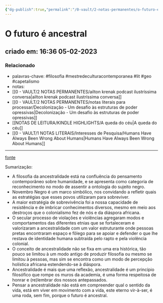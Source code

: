 ```yaml
---
{"dg-publish":true,"permalink":"/0-vault/2-notas-permanentes/o-futuro-e-ancestral-le-monde-diplomatique/","tags":["permanente","filosofia","mestredeculturacontemporanea","lit","geo","capetalismo"],"dgHomeLink":true,"dgShowLocalGraph":true,"dgShowFileTree":true,"dgEnableSearch":true,"noteIcon":""}
---
```


# O futuro é ancestral

## criado em: 16:36 05-02-2023

### Relacionado

- palavras-chave: #filosofia #mestredeculturacontemporanea #lit #geo #capetalismo 
- notas: 
- [[0 - VAULT/2 NOTAS PERMANENTES/ailton krenak podcast ilustríssima conversa\|ailton krenak podcast ilustríssima conversa]]
- [[0 - VAULT/2 NOTAS PERMANENTES/notas literais para processar/Decolonização - Um desafio às estruturas de poder opressivas\|Decolonização - Um desafio às estruturas de poder opressivas]]
- [[NOTAS DE LEITURA/KINDLE HIGHLIGHTS/A queda do céu\|A queda do céu]]
- [[0 - VAULT/1 NOTAS LITERAIS/Interesses de Pesquisa/Humans Have Always Been Wrong About Humans\|Humans Have Always Been Wrong About Humans]]
---

[fonte](https://diplomatique.org.br/o-futuro-e-ancestral/)

Sumarização: 

- A filosofia da ancestralidade está na confluência do pensamento contemporâneo sobre humanidade, e se apresenta como categoria de reconhecimento no modo de assentir a ontologia do sujeito negro.
- Novembro Negro é um marco simbólico, nos convidando a refletir quais as estratégias que esses povos utilizaram para sobreviver.
- A maior estratégia de sobrevivência foi a nossa capacidade de resistência e de imbricar conhecimentos diversos, mesmo em meio aos destroços que o colonialismo fez de nós e da diáspora africana.
- O secular processo de violações e violências agregaram modos e comportamentos das diferentes etnias que se fortaleceram e valorizaram a ancestralidade com um valor estruturante onde pessoas pretas encontraram espaço e fôlego para se apoiar e defender o que lhe restava de identidade humana subtraída pelo rapto e pela violência colonial.
- O conceito de ancestralidade não se fixa em uma era histórica, tão pouco se limitou à um modo antigo de produzir filosofia ou mesmo se limitou à pessoas, mas sim se encontra como um modo de percepção holística africana estendendo-se à diáspora.
- Ancestralidade é mais que uma reflexão, ancestralidade é um princípio filosófico que rompe os muros da academia, é uma forma respeitosa de honrar e (re)lembrar dos nossos antepassados.
- Pensar a ancestralidade não está em compreender qual o sentido da vida, está em viver em movimento com a vida, este eterno vir-à-ser, é uma roda, sem fim, porque o futuro é ancestral.